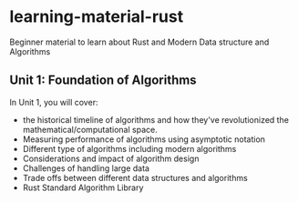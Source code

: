 # learning-material-rust

Beginner material to learn about Rust and Modern Data structure and Algorithms

## Unit 1: Foundation of Algorithms

In Unit 1, you will cover: 
- the historical timeline of algorithms and how they've revolutionized the mathematical/computational space.
- Measuring performance of algorithms using asymptotic notation
- Different type of algorithms including modern algorithms
- Considerations and impact of algorithm design
- Challenges of handling large data
- Trade offs between different data structures and algorithms
- Rust Standard Algorithm Library